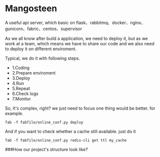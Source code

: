 # Mangosteen
A useful api server, which basic on flask、rabbitmq、docker、nginx、gunicorn、fabric、centos、supervisor


As we all know after build a application, we need to deploy it, but as we work at a team, which means we have to share our code and we also need to deploy it on different enviroment. 

Typical, we do it with following steps.

* 1.Coding
* 2.Prepare enviroment
* 3.Deploy
* 4.Run
* 5.Repeat
* 6.Check logs
* 7.Monitor

So, It's complex, right? we just need to focus one thing would be better. for example.

	fab -f fabfile/online_conf.py deploy

And if you want to check whether a cache still available. just do it

	fab -f fabfile/online_conf.py redis-cli get ttl my_cache


###How our project's structure look like?





